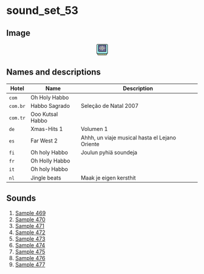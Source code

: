 # sound_set_53

## Image

<div align="center">

![sound_set_53](../uploads/imgs/53.gif)

</div>

## Names and descriptions

| Hotel | Name | Description |
|-|-|-|
| `com` | Oh Holy Habbo |  |
| `com.br` | Habbo Sagrado | Seleção de Natal 2007 |
| `com.tr` | Ooo Kutsal Habbo |  |
| `de` | Xmas-Hits 1 | Volumen 1 |
| `es` | Far West 2 | Ahhh, un viaje musical hasta el Lejano Oriente |
| `fi` | Oh holy Habbo | Joulun pyhiä soundeja |
| `fr` | Oh Holly Habbo |  |
| `it` | Oh holy Habbo |  |
| `nl` | Jingle beats | Maak je eigen kersthit |

## Sounds

1. [Sample 469](../uploads/sounds/sound_machine_sample_469.mp3)
1. [Sample 470](../uploads/sounds/sound_machine_sample_470.mp3)
1. [Sample 471](../uploads/sounds/sound_machine_sample_471.mp3)
1. [Sample 472](../uploads/sounds/sound_machine_sample_472.mp3)
1. [Sample 473](../uploads/sounds/sound_machine_sample_473.mp3)
1. [Sample 474](../uploads/sounds/sound_machine_sample_474.mp3)
1. [Sample 475](../uploads/sounds/sound_machine_sample_475.mp3)
1. [Sample 476](../uploads/sounds/sound_machine_sample_476.mp3)
1. [Sample 477](../uploads/sounds/sound_machine_sample_477.mp3)
